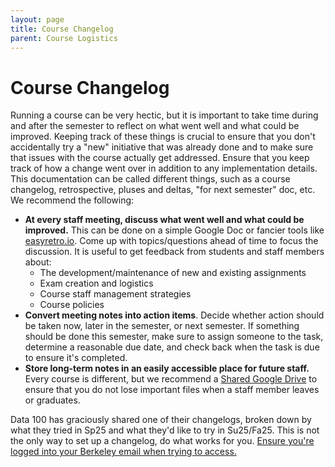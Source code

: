 ```yaml
---
layout: page
title: Course Changelog
parent: Course Logistics
---
```


# Course Changelog

Running a course can be very hectic, but it is important to take
time during and after the semester to reflect on what went well
and what could be improved. Keeping track of these things is crucial
to ensure that you don't accidentally try a "new" initiative that
was already done and to make sure that issues with the course actually get addressed.
Ensure that you keep track of how a change went over in addition to any 
implementation details.
This documentation can be called different things, such as a course changelog,
retrospective, pluses and deltas, "for next semester" doc, etc.
We recommend the following:

- **At every staff meeting, discuss what went well and what could be improved.** This can be done on a simple Google Doc or fancier tools like [easyretro.io](https://easyretro.io/). Come up with topics/questions ahead of time to focus the discussion. It is useful to get feedback from students and staff members about:
    - The development/maintenance of new and existing assignments
    - Exam creation and logistics
    - Course staff management strategies
    - Course policies
- **Convert meeting notes into action items**. Decide whether action should be taken now, later in the semester, or next semester. If something should be done this semester, make sure to assign someone to the task, determine a reasonable due date, and check back when the task is due to ensure it's completed.
- **Store long-term notes in an easily accessible place for future staff.** Every course is different, but we recommend a [Shared Google Drive](https://support.google.com/a/users/answer/7212025?hl=en) to ensure that you do not lose important files when a staff member leaves or graduates.

Data 100 has graciously shared one of their changelogs, broken down by what they tried in Sp25 and what they'd like to try in Su25/Fa25. This is not the only way to set up a changelog, do what works for you. [Ensure you're logged into your Berkeley email when trying to access.](https://docs.google.com/document/d/10Jx4uad1EshTaFz4ifGI6c87FOq01JPyuZq8v17d5SY/edit?tab=t.0#heading=h.kwkjddghzk11)

